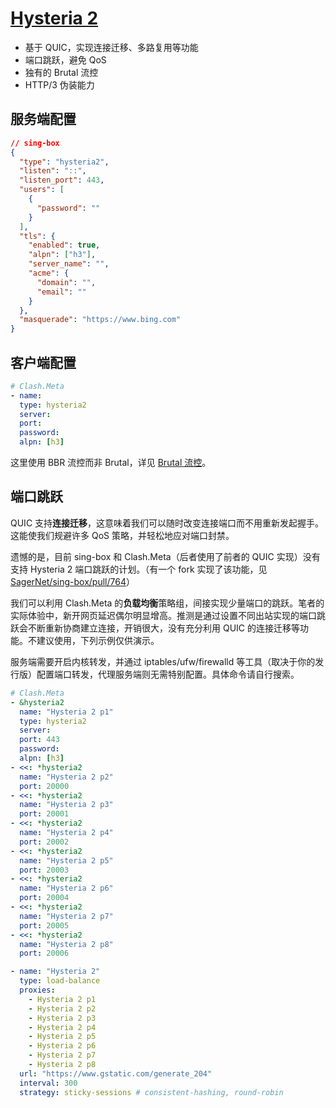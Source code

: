 # [Hysteria 2](https://v2.hysteria.network/zh/)

- 基于 QUIC，实现连接迁移、多路复用等功能
- 端口跳跃，避免 QoS
- 独有的 Brutal 流控
- HTTP/3 伪装能力

## 服务端配置

```json
// sing-box
{
  "type": "hysteria2",
  "listen": "::",
  "listen_port": 443,
  "users": [
    {
      "password": ""
    }
  ],
  "tls": {
    "enabled": true,
    "alpn": ["h3"],
    "server_name": "",
    "acme": {
      "domain": "",
      "email": ""
    }
  },
  "masquerade": "https://www.bing.com"
}
```

## 客户端配置

```yaml
# Clash.Meta
- name:
  type: hysteria2
  server:
  port:
  password:
  alpn: [h3]
```

这里使用 BBR 流控而非 Brutal，详见 [Brutal 流控](/docs/brutal.md)。

## 端口跳跃

QUIC 支持**连接迁移**，这意味着我们可以随时改变连接端口而不用重新发起握手。这能使我们规避许多 QoS 策略，并轻松地应对端口封禁。

遗憾的是，目前 sing-box 和 Clash.Meta（后者使用了前者的 QUIC 实现）没有支持 Hysteria 2 端口跳跃的计划。（有一个 fork 实现了该功能，见 [SagerNet/sing-box/pull/764](https://github.com/SagerNet/sing-box/pull/764)）

我们可以利用 Clash.Meta 的**负载均衡**策略组，间接实现少量端口的跳跃。笔者的实际体验中，新开网页延迟偶尔明显增高。推测是通过设置不同出站实现的端口跳跃会不断重新协商建立连接，开销很大，没有充分利用 QUIC 的连接迁移等功能。不建议使用，下列示例仅供演示。

服务端需要开启内核转发，并通过 iptables/ufw/firewalld 等工具（取决于你的发行版）配置端口转发，代理服务端则无需特别配置。具体命令请自行搜索。

```yaml
# Clash.Meta
- &hysteria2
  name: "Hysteria 2 p1"
  type: hysteria2
  server: 
  port: 443
  password: 
  alpn: [h3]
- <<: *hysteria2
  name: "Hysteria 2 p2"
  port: 20000
- <<: *hysteria2
  name: "Hysteria 2 p3"
  port: 20001
- <<: *hysteria2
  name: "Hysteria 2 p4"
  port: 20002
- <<: *hysteria2
  name: "Hysteria 2 p5"
  port: 20003
- <<: *hysteria2
  name: "Hysteria 2 p6"
  port: 20004
- <<: *hysteria2
  name: "Hysteria 2 p7"
  port: 20005
- <<: *hysteria2
  name: "Hysteria 2 p8"
  port: 20006

- name: "Hysteria 2"
  type: load-balance
  proxies:
    - Hysteria 2 p1
    - Hysteria 2 p2
    - Hysteria 2 p3
    - Hysteria 2 p4
    - Hysteria 2 p5
    - Hysteria 2 p6
    - Hysteria 2 p7
    - Hysteria 2 p8
  url: "https://www.gstatic.com/generate_204"
  interval: 300
  strategy: sticky-sessions # consistent-hashing, round-robin
```